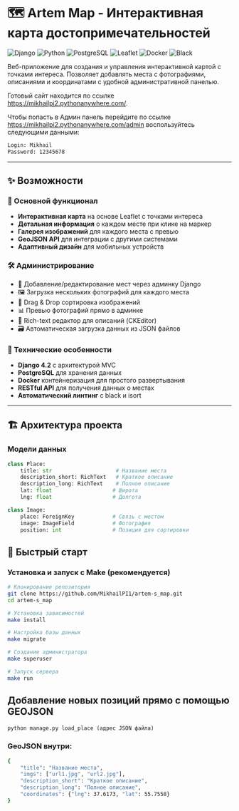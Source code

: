 # 🗺️ Artem Map - Интерактивная карта достопримечательностей

![Django](https://img.shields.io/badge/Django-4.2-green.svg)
![Python](https://img.shields.io/badge/Python-3.11-blue.svg)
![PostgreSQL](https://img.shields.io/badge/PostgreSQL-17-blue.svg)
![Leaflet](https://img.shields.io/badge/Leaflet-Maps-brightgreen.svg)
![Docker](https://img.shields.io/badge/Docker-ready-blue.svg)
![Black](https://img.shields.io/badge/code%20style-black-000000.svg)

Веб-приложение для создания и управления интерактивной картой с точками интереса. Позволяет добавлять места с фотографиями, описаниями и координатами с удобной административной панелью. 

Готовый сайт находится по ссылке https://mikhailpi2.pythonanywhere.com/.

Чтобы попасть в Админ панель перейдите по ссылке https://mikhailpi2.pythonanywhere.com/admin воспользуйтесь следующими данными:
```bash
Login: Mikhail
Password: 12345678
```

---

## ✨ Возможности

### 🎯 Основной функционал
- **Интерактивная карта** на основе Leaflet с точками интереса
- **Детальная информация** о каждом месте при клике на маркер  
- **Галерея изображений** для каждого места с превью
- **GeoJSON API** для интеграции с другими системами
- **Адаптивный дизайн** для мобильных устройств

### 🛠️ Администрирование
- 📍 Добавление/редактирование мест через админку Django
- 🖼️ Загрузка нескольких фотографий для каждого места
- 🔄 Drag & Drop сортировка изображений
- 📊 Превью фотографий прямо в админке
- 📝 Rich-text редактор для описаний (CKEditor)
- 🗃️ Автоматическая загрузка данных из JSON файлов

### 🔧 Технические особенности
- **Django 4.2** с архитектурой MVC
- **PostgreSQL** для хранения данных
- **Docker** контейнеризация для простого развертывания
- **RESTful API** для получения данных о местах
- **Автоматический линтинг** с black и isort

---

## 🏗️ Архитектура проекта

### Модели данных
```python
class Place:
    title: str                    # Название места
    description_short: RichText   # Краткое описание  
    description_long: RichText    # Полное описание
    lat: float                   # Широта
    lng: float                   # Долгота

class Image:
    place: ForeignKey            # Связь с местом
    image: ImageField            # Фотография
    position: int                # Позиция для сортировки
```

## 🚀 Быстрый старт

### Установка и запуск с Make (рекомендуется)

```bash
# Клонирование репозитория
git clone https://github.com/MikhailPI1/artem-s_map.git
cd artem-s_map

# Установка зависимостей
make install

# Настройка базы данных
make migrate

# Создание администратора
make superuser

# Запуск сервера
make run

```

## Добавление новых позиций прямо с помощью GEOJSON
```python
python manage.py load_place (адрес JSON файла)
```

### GeoJSON внутри:
```bash
{
    "title": "Название места",
    "imgs": ["url1.jpg", "url2.jpg"],
    "description_short": "Краткое описание", 
    "description_long": "Полное описание",
    "coordinates": {"lng": 37.6173, "lat": 55.7558}
}
```

